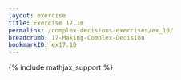 ```yaml
---
layout: exercise
title: Exercise 17.10
permalink: /complex-decisions-exercises/ex_10/
breadcrumb: 17-Making-Complex-Decision
bookmarkID: ex17.10
---
```


{% include mathjax_support %}
